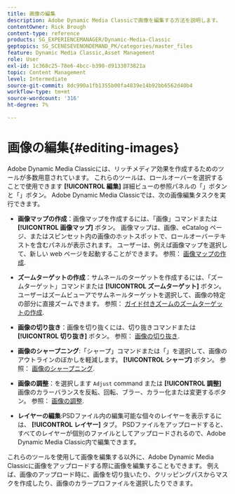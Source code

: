 ```yaml
---
title: 画像の編集
description: Adobe Dynamic Media Classicで画像を編集する方法を説明します。
contentOwner: Rick Brough
content-type: reference
products: SG_EXPERIENCEMANAGER/Dynamic-Media-Classic
geptopics: SG_SCENESEVENONDEMAND_PK/categories/master_files
feature: Dynamic Media Classic,Asset Management
role: User
exl-id: 1c368c25-78e6-4bcc-b390-d9133073821a
topic: Content Management
level: Intermediate
source-git-commit: 8dc990a1fb1355b00fa4839e14b92bb6562d40b4
workflow-type: tm+mt
source-wordcount: '316'
ht-degree: 7%

---
```


# 画像の編集{#editing-images}

Adobe Dynamic Media Classicには、リッチメディア効果を作成するためのツールが多数用意されています。 これらのツールは、ロールオーバーを選択することで使用できます **[!UICONTROL 編集]** 詳細ビューの参照パネルの「」ボタンと「」ボタン。 Adobe Dynamic Media Classicでは、次の画像編集タスクを実行できます。

* **画像マップの作成**：画像マップを作成するには、「画像」コマンドまたは **[!UICONTROL 画像マップ]** ボタン。 画像マップは、画像、eCatalog ページ、またはスピンセット内の画像のホットスポットで、ロールオーバーテキストを含むパネルが表示されます。 ユーザーは、例えば画像マップを選択して、新しい web ページを起動することができます。 参照： [画像マップの作成](/help/using/creating-image-maps.md).

* **ズームターゲットの作成**：サムネールのターゲットを作成するには、「ズームターゲット」コマンドまたは **[!UICONTROL ズームターゲット]** ボタン。 ユーザーはズームビューアでサムネールターゲットを選択して、画像の特定の部分に直接ズームできます。 参照： [ガイド付きズームのズームターゲットの作成](/help/using/creating-zoom-targets-guided-zoom.md).

* **画像の切り抜き**：画像を切り抜くには、切り抜きコマンドまたは **[!UICONTROL 切り抜き]** ボタン。 参照： [画像の切り抜き](/help/using/cropping-image.md).

* **画像のシャープニング**:「シャープ」コマンドまたは「」を選択して、画像のアウトラインのぼかしを軽減します。 **[!UICONTROL シャープ]** ボタン。 参照： [画像のシャープニング](/help/using/sharpening-image.md).

* **画像の調整**：を選択します `Adjust` command または **[!UICONTROL 調整]** 画像のカラーバランスを反転、回転、ブラー、カラー化または変更するボタン。 参照： [画像の調整](/help/using/adjusting-image.md).

* **レイヤーの編集**:PSDファイル内の編集可能な個々のレイヤーを表示するには、 **[!UICONTROL レイヤー]** タブ。 PSDファイルをアップロードすると、すべてのレイヤーが個別のファイルとしてアップロードされるので、Adobe Dynamic Media Classic内で編集できます。

これらのツールを使用して画像を編集する以外に、Adobe Dynamic Media Classicに画像をアップロードする際に画像を編集することもできます。 例えば、画像のアップロード時に、画像を切り抜いたり、クリッピングパスからマスクを作成したり、画像のカラープロファイルを選択したりできます。

